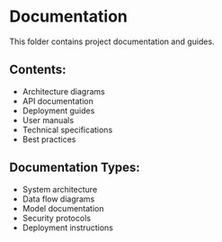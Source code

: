 # Documentation

This folder contains project documentation and guides.

## Contents:
- Architecture diagrams
- API documentation
- Deployment guides
- User manuals
- Technical specifications
- Best practices

## Documentation Types:
- System architecture
- Data flow diagrams
- Model documentation
- Security protocols
- Deployment instructions
